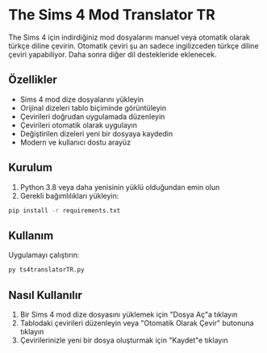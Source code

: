 # The Sims 4 Mod Translator TR

The Sims 4 için indirdiğiniz mod dosyalarını manuel veya otomatik olarak türkçe diline çevirin.
Otomatik çeviri şu an sadece ingilizceden türkçe diline çeviri yapabiliyor. Daha sonra diğer dil destekleride eklenecek.

## Özellikler

- Sims 4 mod dize dosyalarını yükleyin
- Orijinal dizeleri tablo biçiminde görüntüleyin
- Çevirileri doğrudan uygulamada düzenleyin
- Çevirileri otomatik olarak uygulayın
- Değiştirilen dizeleri yeni bir dosyaya kaydedin
- Modern ve kullanıcı dostu arayüz

## Kurulum

1. Python 3.8 veya daha yenisinin yüklü olduğundan emin olun
2. Gerekli bağımlılıkları yükleyin:
```bash
pip install -r requirements.txt
```

## Kullanım

Uygulamayı çalıştırın:
```bash
py ts4translatorTR.py
```

## Nasıl Kullanılır

1. Bir Sims 4 mod dize dosyasını yüklemek için "Dosya Aç"a tıklayın
2. Tablodaki çevirileri düzenleyin veya "Otomatik Olarak Çevir" butonuna tıklayın
3. Çevirilerinizle yeni bir dosya oluşturmak için "Kaydet"e tıklayın
